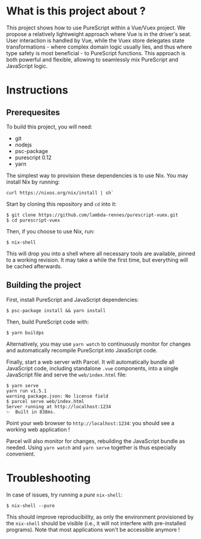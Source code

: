 # What is this project about ?

This project shows how to use PureScript within a Vue/Vuex project. We propose a
relatively lightweight approach where Vue is in the driver's seat. User
interaction is handled by Vue, while the Vuex store delegates state
transformations - where complex domain logic usually lies, and thus where type
safety is most beneficial - to PureScript functions. This approach is both
powerful and flexible, allowing to seamlessly mix PureScript and JavaScript
logic.

# Instructions

## Prerequesites

To build this project, you will need:
- git
- nodejs
- psc-package
- purescript 0.12
- yarn

The simplest way to provision these dependencies is to use Nix. You may install
Nix by running:

```
curl https://nixos.org/nix/install | sh`
```

Start by cloning this repository and `cd` into it:
```
$ git clone https://github.com/lambda-rennes/purescript-vuex.git
$ cd purescript-vuex
```

Then, if you choose to use Nix, run:
```
$ nix-shell
```

This will drop you into a shell where all necessary tools are available, pinned
to a working revision. It may take a while the first time, but everything will
be cached afterwards.

## Building the project

First, install PureScript and JavaScript dependencies:

```
$ psc-package install && yarn install
```

Then, build PureScript code with:
```
$ yarn buildps
```

Alternatively, you may use `yarn watch` to continuously monitor for changes and
automatically recompile PureScript into JavaScript code.

Finally, start a web server with Parcel. It will automatically bundle all
JavaScript code, including standalone `.vue` components, into a single
JavaScript file and serve the `web/index.html` file:

```
$ yarn serve
yarn run v1.5.1
warning package.json: No license field
$ parcel serve web/index.html
Server running at http://localhost:1234 
✨  Built in 838ms.
```

Point your web browser to `http://localhost:1234`: you should see a working web
application !

Parcel will also monitor for changes, rebuilding the JavaScript bundle as
needed. Using `yarn watch` and `yarn serve` together is thus especially
convenient.

# Troubleshooting

In case of issues, try running a _pure_ `nix-shell`:

```
$ nix-shell --pure
```

This should improve reproducibility, as only the environment provisioned by the
`nix-shell` should be visible (i.e., it will not interfere with pre-installed
programs). Note that most applications won't be accessible anymore !
